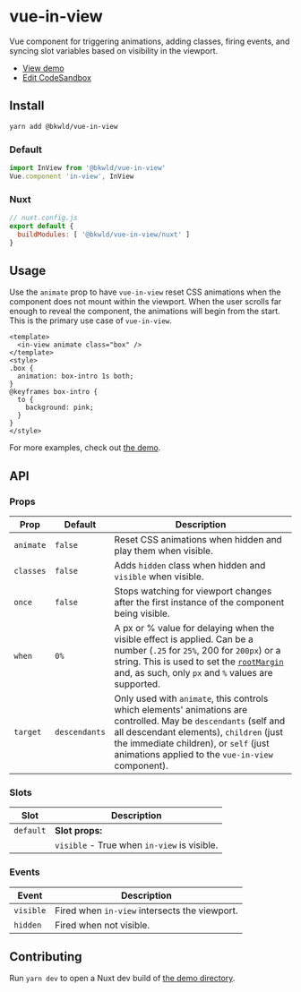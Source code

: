 # vue-in-view

Vue component for triggering animations, adding classes, firing events, and syncing slot variables based on visibility in the viewport.

- [View demo](https://vue-in-view.netlify.app)
- [Edit CodeSandbox](https://githubbox.com/BKWLD/vue-in-view)

## Install

```sh
yarn add @bkwld/vue-in-view
```

### Default

```js
import InView from '@bkwld/vue-in-view'
Vue.component 'in-view', InView
```

### Nuxt

```js
// nuxt.config.js
export default {
  buildModules: [ '@bkwld/vue-in-view/nuxt' ]
}
```

## Usage

Use the `animate` prop to have `vue-in-view` reset CSS animations when the component does not mount within the viewport.  When the user scrolls far enough to reveal the component, the animations will begin from the start. This is the primary use case of `vue-in-view`.

```vue
<template>
  <in-view animate class="box" />
</template>
<style>
.box {
  animation: box-intro 1s both;
}
@keyframes box-intro {
  to {
    background: pink;
  }
}
</style>
```

For more examples, check out [the demo](https://vue-in-view.netlify.app).

## API

### Props

| **Prop**    | **Default**   | **Description**
|-------------|---------------|----------------
| `animate`   | `false `      | Reset CSS animations when hidden and play them when visible.
| `classes`   | `false`       | Adds `hidden` class when hidden and `visible` when visible.
| `once`      | `false`       | Stops watching for viewport changes after the first instance of the component being visible.
| `when`      | `0%`          | A px or % value for delaying when the visible effect is applied. Can be a number (`.25` for `25%`, 200 for `200px`) or a string. This is used to set the [`rootMargin`](https://developer.mozilla.org/en-US/docs/Web/API/IntersectionObserver/rootMargin) and, as such, only `px` and `%` values are supported.
| `target`    | `descendants` | Only used with `animate`, this controls which elements' animations are controlled.  May be `descendants` (self and all descendant elements), `children` (just the immediate children), or `self` (just animations applied to the `vue-in-view` component).

### Slots

| **Slot**    | **Description**
|-------------|----------------
| `default`   | **Slot props:**
|             | `visible` - True when `in-view` is visible.

### Events

| **Event**   | **Description**
|-------------|----------------
| `visible`   | Fired when `in-view` intersects the viewport.
| `hidden`    | Fired when not visible.


## Contributing

Run `yarn dev` to open a Nuxt dev build of [the demo directory](./demo).
